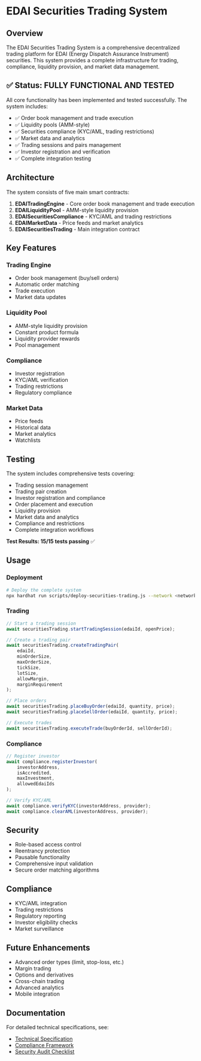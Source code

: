 # EDAI Securities Trading System

## Overview

The EDAI Securities Trading System is a comprehensive decentralized trading platform for EDAI (Energy Dispatch Assurance Instrument) securities. This system provides a complete infrastructure for trading, compliance, liquidity provision, and market data management.

## ✅ Status: FULLY FUNCTIONAL AND TESTED

All core functionality has been implemented and tested successfully. The system includes:

- ✅ Order book management and trade execution
- ✅ Liquidity pools (AMM-style)
- ✅ Securities compliance (KYC/AML, trading restrictions)
- ✅ Market data and analytics
- ✅ Trading sessions and pairs management
- ✅ Investor registration and verification
- ✅ Complete integration testing

## Architecture

The system consists of five main smart contracts:

1. **EDAITradingEngine** - Core order book management and trade execution
2. **EDAILiquidityPool** - AMM-style liquidity provision
3. **EDAISecuritiesCompliance** - KYC/AML and trading restrictions
4. **EDAIMarketData** - Price feeds and market analytics
5. **EDAISecuritiesTrading** - Main integration contract

## Key Features

### Trading Engine
- Order book management (buy/sell orders)
- Automatic order matching
- Trade execution
- Market data updates

### Liquidity Pool
- AMM-style liquidity provision
- Constant product formula
- Liquidity provider rewards
- Pool management

### Compliance
- Investor registration
- KYC/AML verification
- Trading restrictions
- Regulatory compliance

### Market Data
- Price feeds
- Historical data
- Market analytics
- Watchlists

## Testing

The system includes comprehensive tests covering:

- Trading session management
- Trading pair creation
- Investor registration and compliance
- Order placement and execution
- Liquidity provision
- Market data and analytics
- Compliance and restrictions
- Complete integration workflows

**Test Results: 15/15 tests passing** ✅

## Usage

### Deployment

```bash
# Deploy the complete system
npx hardhat run scripts/deploy-securities-trading.js --network <network>
```

### Trading

```javascript
// Start a trading session
await securitiesTrading.startTradingSession(edaiId, openPrice);

// Create a trading pair
await securitiesTrading.createTradingPair(
    edaiId,
    minOrderSize,
    maxOrderSize,
    tickSize,
    lotSize,
    allowMargin,
    marginRequirement
);

// Place orders
await securitiesTrading.placeBuyOrder(edaiId, quantity, price);
await securitiesTrading.placeSellOrder(edaiId, quantity, price);

// Execute trades
await securitiesTrading.executeTrade(buyOrderId, sellOrderId);
```

### Compliance

```javascript
// Register investor
await compliance.registerInvestor(
    investorAddress,
    isAccredited,
    maxInvestment,
    allowedEdaiIds
);

// Verify KYC/AML
await compliance.verifyKYC(investorAddress, provider);
await compliance.clearAML(investorAddress, provider);
```

## Security

- Role-based access control
- Reentrancy protection
- Pausable functionality
- Comprehensive input validation
- Secure order matching algorithms

## Compliance

- KYC/AML integration
- Trading restrictions
- Regulatory reporting
- Investor eligibility checks
- Market surveillance

## Future Enhancements

- Advanced order types (limit, stop-loss, etc.)
- Margin trading
- Options and derivatives
- Cross-chain trading
- Advanced analytics
- Mobile integration

## Documentation

For detailed technical specifications, see:
- [Technical Specification](docs/TECHNICAL_SPECIFICATION.md)
- [Compliance Framework](docs/COMPLIANCE_FRAMEWORK.md)
- [Security Audit Checklist](docs/SECURITY_AUDIT_CHECKLIST.md) 